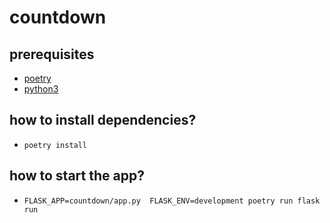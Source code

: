 # countdown

## prerequisites
- [poetry](https://python-poetry.org/)
- [python3](https://www.python.org/downloads/)

## how to install dependencies?
- `poetry install`

## how to start the app?
- `FLASK_APP=countdown/app.py  FLASK_ENV=development poetry run flask run`